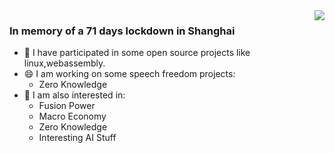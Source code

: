 
<img align="right" src="https://github-readme-stats.vercel.app/api?username=aseaday&count_private=true&show_icons=true&theme=vue" />

### In memory of a 71 days lockdown in Shanghai
- 🔭 I have participated in some open source projects like linux,webassembly.
- 😄 I am working on some speech freedom projects:
  - Zero Knowledge
- 🤔 I am also interested in:
  - Fusion Power
  - Macro Economy
  - Zero Knowledge
  - Interesting AI Stuff
